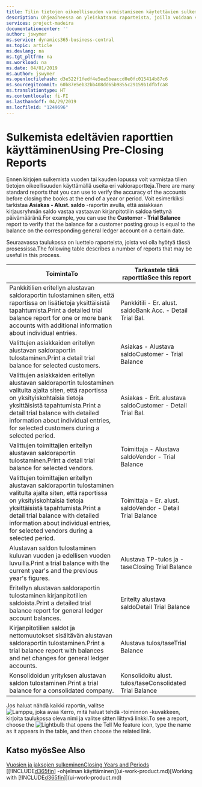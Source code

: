 ```yaml
---
title: Tilin tietojen oikeellisuuden varmistamiseen käytettävien sulkemista edeltävien raporttien yleiskatsaus | Microsoft Docs
description: Ohjeaiheessa on yleiskatsaus raporteista, joilla voidaan varmistaa tilien tietojen oikeellisuus ennen kirjojen sulkemista vuoden tai kauden lopussa.
services: project-madeira
documentationcenter: ''
author: jswymer
ms.service: dynamics365-business-central
ms.topic: article
ms.devlang: na
ms.tgt_pltfrm: na
ms.workload: na
ms.date: 04/01/2019
ms.author: jswymer
ms.openlocfilehash: d3e522f1fedf4e5ea5beaccd0e0fc015414b87c6
ms.sourcegitcommit: 60b87e5eb32bb408dd65b9855c29159b1dfbfca8
ms.translationtype: HT
ms.contentlocale: fi-FI
ms.lasthandoff: 04/29/2019
ms.locfileid: "1249696"
---
```

# <a name="using-pre-closing-reports"></a><span data-ttu-id="0656f-103">Sulkemista edeltävien raporttien käyttäminen</span><span class="sxs-lookup"><span data-stu-id="0656f-103">Using Pre-Closing Reports</span></span>
<span data-ttu-id="0656f-104">Ennen kirjojen sulkemista vuoden tai kauden lopussa voit varmistaa tilien tietojen oikeellisuuden käyttämällä useita eri vakioraportteja.</span><span class="sxs-lookup"><span data-stu-id="0656f-104">There are many standard reports that you can use to verify the accuracy of the accounts before closing the books at the end of a year or period.</span></span> <span data-ttu-id="0656f-105">Voit esimerkiksi tarkistaa **Asiakas - Alust. saldo** -raportin avulla, että asiakkaan kirjausryhmän saldo vastaa vastaavan kirjanpitotilin saldoa tiettynä päivämääränä.</span><span class="sxs-lookup"><span data-stu-id="0656f-105">For example, you can use the **Customer - Trial Balance** report to verify that the balance for a customer posting group is equal to the balance on the corresponding general ledger account on a certain date.</span></span>

<span data-ttu-id="0656f-106">Seuraavassa taulukossa on luettelo raporteista, joista voi olla hyötyä tässä prosessissa.</span><span class="sxs-lookup"><span data-stu-id="0656f-106">The following table describes a number of reports that may be useful in this process.</span></span>

| <span data-ttu-id="0656f-107">Toiminta</span><span class="sxs-lookup"><span data-stu-id="0656f-107">To</span></span> | <span data-ttu-id="0656f-108">Tarkastele tätä raporttia</span><span class="sxs-lookup"><span data-stu-id="0656f-108">See this report</span></span> |
| --- | --- |
| <span data-ttu-id="0656f-109">Pankkitilien eritellyn alustavan saldoraportin tulostaminen siten, että raportissa on lisätietoja yksittäisistä tapahtumista.</span><span class="sxs-lookup"><span data-stu-id="0656f-109">Print a detailed trial balance report for one or more bank accounts with additional information about individual entries.</span></span> |<span data-ttu-id="0656f-110">Pankkitili - Er. alust. saldo</span><span class="sxs-lookup"><span data-stu-id="0656f-110">Bank Acc. - Detail Trial Bal.</span></span> |
| <span data-ttu-id="0656f-111">Valittujen asiakkaiden eritellyn alustavan saldoraportin tulostaminen.</span><span class="sxs-lookup"><span data-stu-id="0656f-111">Print a detail trial balance for selected customers.</span></span> |<span data-ttu-id="0656f-112">Asiakas - Alustava saldo</span><span class="sxs-lookup"><span data-stu-id="0656f-112">Customer - Trial Balance</span></span> |
| <span data-ttu-id="0656f-113">Valittujen asiakkaiden eritellyn alustavan saldoraportin tulostaminen valitulta ajalta siten, että raportissa on yksityiskohtaisia tietoja yksittäisistä tapahtumista.</span><span class="sxs-lookup"><span data-stu-id="0656f-113">Print a detail trial balance with detailed information about individual entries, for selected customers during a selected period.</span></span> |<span data-ttu-id="0656f-114">Asiakas - Erit. alustava saldo</span><span class="sxs-lookup"><span data-stu-id="0656f-114">Customer - Detail Trial Bal.</span></span> |
| <span data-ttu-id="0656f-115">Valittujen toimittajien eritellyn alustavan saldoraportin tulostaminen.</span><span class="sxs-lookup"><span data-stu-id="0656f-115">Print a detail trial balance for selected vendors.</span></span> |<span data-ttu-id="0656f-116">Toimittaja - Alustava saldo</span><span class="sxs-lookup"><span data-stu-id="0656f-116">Vendor - Trial Balance</span></span> |
| <span data-ttu-id="0656f-117">Valittujen toimittajien eritellyn alustavan saldoraportin tulostaminen valitulta ajalta siten, että raportissa on yksityiskohtaisia tietoja yksittäisistä tapahtumista.</span><span class="sxs-lookup"><span data-stu-id="0656f-117">Print a detail trial balance with detailed information about individual entries, for selected vendors during a selected period.</span></span> |<span data-ttu-id="0656f-118">Toimittaja - Er. alust. saldo</span><span class="sxs-lookup"><span data-stu-id="0656f-118">Vendor - Detail Trial Balance</span></span> |
| <span data-ttu-id="0656f-119">Alustavan saldon tulostaminen kuluvan vuoden ja edellisen vuoden luvuilla.</span><span class="sxs-lookup"><span data-stu-id="0656f-119">Print a trial balance with the current year's and the previous year's figures.</span></span> |<span data-ttu-id="0656f-120">Alustava TP-tulos ja -tase</span><span class="sxs-lookup"><span data-stu-id="0656f-120">Closing Trial Balance</span></span> |
| <span data-ttu-id="0656f-121">Eritellyn alustavan saldoraportin tulostaminen kirjanpitotilien saldoista.</span><span class="sxs-lookup"><span data-stu-id="0656f-121">Print a detailed trial balance report for general ledger account balances.</span></span> |<span data-ttu-id="0656f-122">Eritelty alustava saldo</span><span class="sxs-lookup"><span data-stu-id="0656f-122">Detail Trial Balance</span></span> |
| <span data-ttu-id="0656f-123">Kirjanpitotilien saldot ja nettomuutokset sisältävän alustavan saldoraportin tulostaminen.</span><span class="sxs-lookup"><span data-stu-id="0656f-123">Print a trial balance report with balances and net changes for general ledger accounts.</span></span> |<span data-ttu-id="0656f-124">Alustava tulos/tase</span><span class="sxs-lookup"><span data-stu-id="0656f-124">Trial Balance</span></span> |
| <span data-ttu-id="0656f-125">Konsolidoidun yrityksen alustavan saldon tulostaminen.</span><span class="sxs-lookup"><span data-stu-id="0656f-125">Print a trial balance for a consolidated company.</span></span> |<span data-ttu-id="0656f-126">Konsolidoitu alust. tulos/tase</span><span class="sxs-lookup"><span data-stu-id="0656f-126">Consolidated Trial Balance</span></span> |

<span data-ttu-id="0656f-127">Jos haluat nähdä kaikki raportin, valitse ![Lamppu, joka avaa Kerro, mitä haluat tehdä -toiminnon](media/ui-search/search_small.png "Kerro, mitä haluat tehdä") -kuvakkeen, kirjoita taulukossa oleva nimi ja valitse sitten liittyvä linkki.</span><span class="sxs-lookup"><span data-stu-id="0656f-127">To see a report, choose the ![Lightbulb that opens the Tell Me feature](media/ui-search/search_small.png "Tell me what you want to do") icon, type the name as it appears in the table, and then choose the related link.</span></span>

## <a name="see-also"></a><span data-ttu-id="0656f-128">Katso myös</span><span class="sxs-lookup"><span data-stu-id="0656f-128">See Also</span></span>
[<span data-ttu-id="0656f-129">Vuosien ja jaksojen sulkeminen</span><span class="sxs-lookup"><span data-stu-id="0656f-129">Closing Years and Periods</span></span>](year-close-years-periods.md)  
<span data-ttu-id="0656f-130">[[!INCLUDE[d365fin](includes/d365fin_md.md)] -ohjelman käyttäminen](ui-work-product.md)</span><span class="sxs-lookup"><span data-stu-id="0656f-130">[Working with [!INCLUDE[d365fin](includes/d365fin_md.md)]](ui-work-product.md)</span></span>

